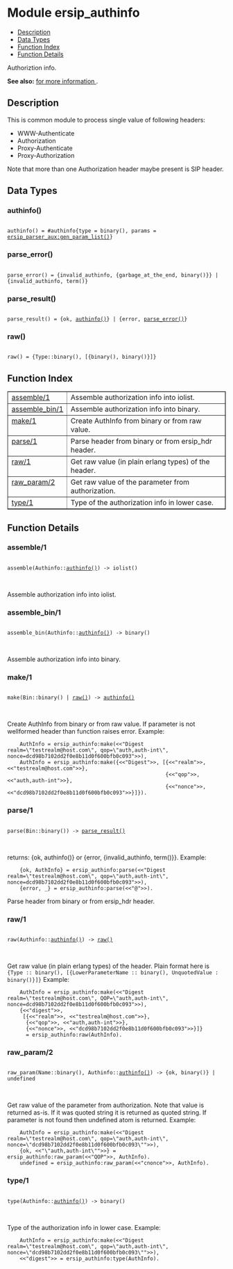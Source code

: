

# Module ersip_authinfo #
* [Description](#description)
* [Data Types](#types)
* [Function Index](#index)
* [Function Details](#functions)

Authoriztion info.

__See also:__ [for more information
](ersip_hdr_auth.md).

<a name="description"></a>

## Description ##

This is common module to process single value of following headers:
- WWW-Authenticate
- Authorization
- Proxy-Authenticate
- Proxy-Authorization

Note that more than one Authorization header maybe present is SIP
header.
<a name="types"></a>

## Data Types ##




### <a name="type-authinfo">authinfo()</a> ###


<pre><code>
authinfo() = #authinfo{type = binary(), params = <a href="ersip_parser_aux.md#type-gen_param_list">ersip_parser_aux:gen_param_list()</a>}
</code></pre>




### <a name="type-parse_error">parse_error()</a> ###


<pre><code>
parse_error() = {invalid_authinfo, {garbage_at_the_end, binary()}} | {invalid_authinfo, term()}
</code></pre>




### <a name="type-parse_result">parse_result()</a> ###


<pre><code>
parse_result() = {ok, <a href="#type-authinfo">authinfo()</a>} | {error, <a href="#type-parse_error">parse_error()</a>}
</code></pre>




### <a name="type-raw">raw()</a> ###


<pre><code>
raw() = {Type::binary(), [{binary(), binary()}]}
</code></pre>

<a name="index"></a>

## Function Index ##


<table width="100%" border="1" cellspacing="0" cellpadding="2" summary="function index"><tr><td valign="top"><a href="#assemble-1">assemble/1</a></td><td>Assemble authorization info into iolist.</td></tr><tr><td valign="top"><a href="#assemble_bin-1">assemble_bin/1</a></td><td>Assemble authorization info into binary.</td></tr><tr><td valign="top"><a href="#make-1">make/1</a></td><td>Create AuthInfo from binary or from raw value.</td></tr><tr><td valign="top"><a href="#parse-1">parse/1</a></td><td>Parse header from binary or from ersip_hdr header.</td></tr><tr><td valign="top"><a href="#raw-1">raw/1</a></td><td>Get raw value (in plain erlang types) of the header.</td></tr><tr><td valign="top"><a href="#raw_param-2">raw_param/2</a></td><td>Get raw value of the parameter from authorization.</td></tr><tr><td valign="top"><a href="#type-1">type/1</a></td><td>Type of the authorization info in lower case.</td></tr></table>


<a name="functions"></a>

## Function Details ##

<a name="assemble-1"></a>

### assemble/1 ###

<pre><code>
assemble(Authinfo::<a href="#type-authinfo">authinfo()</a>) -&gt; iolist()
</code></pre>
<br />

Assemble authorization info into iolist.

<a name="assemble_bin-1"></a>

### assemble_bin/1 ###

<pre><code>
assemble_bin(Authinfo::<a href="#type-authinfo">authinfo()</a>) -&gt; binary()
</code></pre>
<br />

Assemble authorization info into binary.

<a name="make-1"></a>

### make/1 ###

<pre><code>
make(Bin::binary() | <a href="#type-raw">raw()</a>) -&gt; <a href="#type-authinfo">authinfo()</a>
</code></pre>
<br />

Create AuthInfo from binary or from raw value.
If parameter is not wellformed header than function raises error.
Example:

```
    AuthInfo = ersip_authinfo:make(<<"Digest realm=\"testrealm@host.com\", qop=\"auth,auth-int\", nonce=dcd98b7102dd2f0e8b11d0f600bfb0c093">>),
    AuthInfo = ersip_authinfo:make({<<"Digest">>, [{<<"realm">>, <<"testrealm@host.com">>},
                                                   {<<"qop">>, <<"auth,auth-int">>},
                                                   {<<"nonce">>, <<"dcd98b7102dd2f0e8b11d0f600bfb0c093">>}]}).
```

<a name="parse-1"></a>

### parse/1 ###

<pre><code>
parse(Bin::binary()) -&gt; <a href="#type-parse_result">parse_result()</a>
</code></pre>
<br />

returns: {ok, authinfo()} or {error, {invalid_authinfo, term()}}.
Example:

```
    {ok, AuthInfo} = ersip_authinfo:parse(<<"Digest realm=\"testrealm@host.com\", qop=\"auth,auth-int\", nonce=dcd98b7102dd2f0e8b11d0f600bfb0c093">>),
    {error, _} = ersip_authinfo:parse(<<"@">>).
```

Parse header from binary or from ersip_hdr header.

<a name="raw-1"></a>

### raw/1 ###

<pre><code>
raw(Authinfo::<a href="#type-authinfo">authinfo()</a>) -&gt; <a href="#type-raw">raw()</a>
</code></pre>
<br />

Get raw value (in plain erlang types) of the header.
Plain format here is `{Type :: binary(), [{LowerParameterName :: binary(), UnquotedValue : binary()}]}`
Example:

```
    AuthInfo = ersip_authinfo:make(<<"Digest realm=\"testrealm@host.com\", QOP=\"auth,auth-int\", nonce=dcd98b7102dd2f0e8b11d0f600bfb0c093">>),
    {<<"digest">>,
     [{<<"realm">>, <<"testrealm@host.com">>},
      {<<"qop">>, <<"auth,auth-int">>},
      {<<"nonce">>, <<"dcd98b7102dd2f0e8b11d0f600bfb0c093">>}]}
      = ersip_authinfo:raw(AuthInfo).
```

<a name="raw_param-2"></a>

### raw_param/2 ###

<pre><code>
raw_param(Name::binary(), Authinfo::<a href="#type-authinfo">authinfo()</a>) -&gt; {ok, binary()} | undefined
</code></pre>
<br />

Get raw value of the parameter from authorization.
Note that value is returned as-is. If it was quoted string it is returned as quoted string.
If parameter is not found then undefined atom is returned.
Example:

```
    AuthInfo = ersip_authinfo:make(<<"Digest realm=\"testrealm@host.com\", qop=\"auth,auth-int\", nonce=\"dcd98b7102dd2f0e8b11d0f600bfb0c093\"">>),
    {ok, <<"\"auth,auth-int\"">>} = ersip_authinfo:raw_param(<<"QOP">>, AuthInfo).
    undefined = ersip_authinfo:raw_param(<<"cnonce">>, AuthInfo).
```

<a name="type-1"></a>

### type/1 ###

<pre><code>
type(Authinfo::<a href="#type-authinfo">authinfo()</a>) -&gt; binary()
</code></pre>
<br />

Type of the authorization info in lower case.
Example:

```
    AuthInfo = ersip_authinfo:make(<<"Digest realm=\"testrealm@host.com\", qop=\"auth,auth-int\", nonce=\"dcd98b7102dd2f0e8b11d0f600bfb0c093\"">>),
    <<"digest">> = ersip_authinfo:type(AuthInfo).
```

